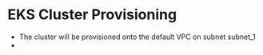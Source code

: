 # EKS Cluster Provisioning
- The cluster will be provisioned onto the default VPC on subnet subnet_1
- 